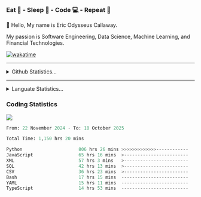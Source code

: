 <h3>Eat 🍴 - Sleep 🛌 - Code 💻 - Repeat 🔁</h3>

👋 Hello, My name is Eric Odysseus Callaway.

My passion is Software Engineering, Data Science, Machine Learning, and Financial Technologies.

[![wakatime](https://wakatime.com/badge/user/6717695f-6a13-47e3-aa16-c813e12c0985.svg)](https://wakatime.com/@6717695f-6a13-47e3-aa16-c813e12c0985)
<hr>
<details>
  <summary>
    Github Statistics...
  </summary>
    <p align="center">
      <img src="https://github-readme-stats.vercel.app/api?username=EricCallaway&show_icons=true"/>
    </p>
</details>
</hr>

<hr>
<details>
  <summary>
    Languate Statistics...
  </summary>
    <p align="center">
      <img src="https://wakatime.com/share/@Odysseus/6fc7c863-6fba-4e57-a6af-ed1f2fa8d560.svg"/>
    </p>
</details>
</hr>


<h3>Coding Statistics</h3>
<img src="https://wakatime.com/share/@Odysseus/5e02c832-9cc5-49a3-8f4c-bd2647d78fca.svg"/>
<!--START_SECTION:waka-->

```python
From: 22 November 2024 - To: 18 October 2025

Total Time: 1,150 hrs 20 mins

Python                     806 hrs 26 mins >>>>>>>>>>>>>------------   50.43 %
JavaScript                 65 hrs 16 mins  >------------------------   04.08 %
XML                        57 hrs 3 mins   >------------------------   03.57 %
SQL                        42 hrs 13 mins  >------------------------   02.64 %
CSV                        36 hrs 23 mins  >------------------------   02.28 %
Bash                       17 hrs 15 mins  -------------------------   01.08 %
YAML                       15 hrs 11 mins  -------------------------   00.95 %
TypeScript                 14 hrs 53 mins  -------------------------   00.93 %
```

<!--END_SECTION:waka-->

